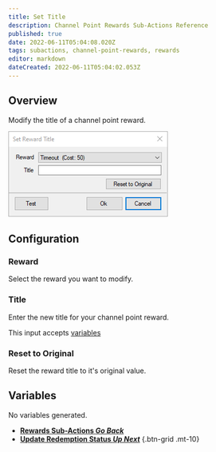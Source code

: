 ```yaml
---
title: Set Title
description: Channel Point Rewards Sub-Actions Reference
published: true
date: 2022-06-11T05:04:08.020Z
tags: subactions, channel-point-rewards, rewards
editor: markdown
dateCreated: 2022-06-11T05:04:02.053Z
---
```


## Overview
Modify the title of a channel point reward.

![set_reward_title.png](/set_reward_title.png)

## Configuration
### Reward
Select the reward you want to modify.

### Title
Enter the new title for your channel point reward.

This input accepts [variables](/en/Variables)

### Reset to Original
Reset the reward title to it's original value.

## Variables
No variables generated.


- [<i class="mdi mdi-chevron-left"></i>**Rewards Sub-Actions *Go Back***](/en/Sub-Actions/Rewards)
- [<i class="mdi mdi-twitch text--twitch"></i>**Update Redemption Status *Up Next***](/en/Sub-Actions/Rewards/Update-Redemption-Status)
{.btn-grid .mt-10}